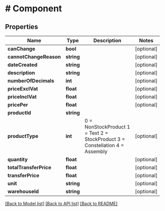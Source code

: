 # # Component

## Properties

Name | Type | Description | Notes
------------ | ------------- | ------------- | -------------
**canChange** | **bool** |  | [optional] 
**cannotChangeReason** | **string** |  | [optional] 
**dateCreated** | **string** |  | [optional] 
**description** | **string** |  | [optional] 
**numberOfDecimals** | **int** |  | [optional] 
**priceExclVat** | **float** |  | [optional] 
**priceInclVat** | **float** |  | [optional] 
**pricePer** | **float** |  | [optional] 
**productId** | **string** |  | 
**productType** | **int** | 0 &#x3D; NonStockProduct 1 &#x3D; Text 2 &#x3D; StockProduct 3 &#x3D; Constellation 4 &#x3D; Assembly | [optional] 
**quantity** | **float** |  | [optional] 
**totalTransferPrice** | **float** |  | [optional] 
**transferPrice** | **float** |  | [optional] 
**unit** | **string** |  | [optional] 
**warehouseId** | **string** |  | [optional] 

[[Back to Model list]](../../README.md#documentation-for-models) [[Back to API list]](../../README.md#documentation-for-api-endpoints) [[Back to README]](../../README.md)


